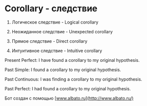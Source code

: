 # Corollary - следствие




1. Логическое следствие - Logical corollary

2. Неожиданное следствие - Unexpected corollary

3. Прямое следствие - Direct corollary

4. Интуитивное следствие - Intuitive corollary

Present Perfect: I have found a corollary to my original hypothesis.

Past Simple: I found a corollary to my original hypothesis.

Past Continuous: I was finding a corollary to my original hypothesis.

Past Perfect: I had found a corollary to my original hypothesis.

Бот создан с помощью [www.albato.ru](http://www.albato.ru/)